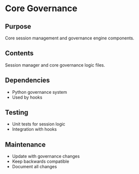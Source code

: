 # Core Governance

## Purpose
Core session management and governance engine components.

## Contents
Session manager and core governance logic files.

## Dependencies
- Python governance system
- Used by hooks

## Testing
- Unit tests for session logic
- Integration with hooks

## Maintenance
- Update with governance changes
- Keep backwards compatible
- Document all changes